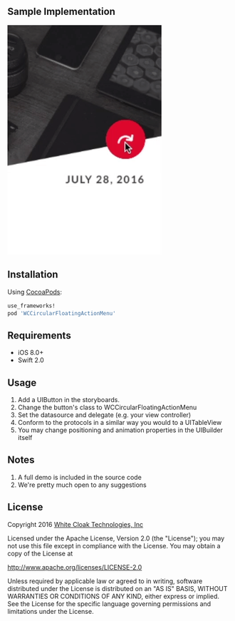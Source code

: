 ## Sample Implementation
![alt tag](sample.gif)


## Installation

Using [CocoaPods](http://cocoapods.org/):

```ruby
use_frameworks!
pod 'WCCircularFloatingActionMenu'
```

## Requirements

- iOS 8.0+
- Swift 2.0

## Usage

1. Add a UIButton in the storyboards.
2. Change the button's class to WCCircularFloatingActionMenu
3. Set the datasource and delegate (e.g. your view controller)
4. Conform to the protocols in a similar way you would to a UITableView
5. You may change positioning and animation properties in the UIBuilder itself

## Notes

1. A full demo is included in the source code
2. We're pretty much open to any suggestions

## License

Copyright 2016 [White Cloak Technologies, Inc](http://whitecloak.com/)
 
Licensed under the Apache License, Version 2.0 (the "License");
you may not use this file except in compliance with the License.
You may obtain a copy of the License at
 
http://www.apache.org/licenses/LICENSE-2.0
 
Unless required by applicable law or agreed to in writing, software
distributed under the License is distributed on an "AS IS" BASIS,
WITHOUT WARRANTIES OR CONDITIONS OF ANY KIND, either express or implied.
See the License for the specific language governing permissions and
limitations under the License.


